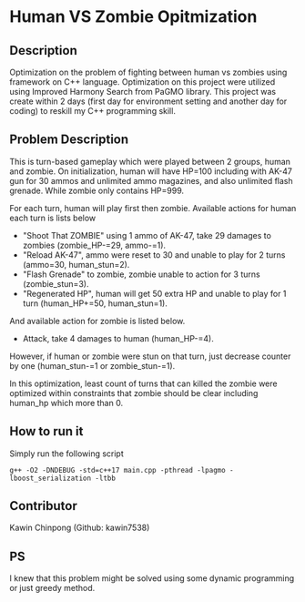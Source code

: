 # Human VS Zombie Opitmization

## Description
Optimization on the problem of fighting between human vs zombies using framework on C++ language. Optimization on this project were utilized using Improved Harmony Search from PaGMO library. This project was create within 2 days (first day for environment setting and another day for coding) to reskill my C++ programming skill.

## Problem Description
This is turn-based gameplay which were played between 2 groups, human and zombie. On initialization, human will have HP=100 including with AK-47 gun for 30 ammos and unlimited ammo magazines, and also unlimited flash grenade. While zombie only contains HP=999.

For each turn, human will play first then zombie. Available actions for human each turn is lists below
- "Shoot That ZOMBIE" using 1 ammo of AK-47, take 29 damages to zombies (zombie_HP-=29, ammo-=1).
- "Reload AK-47", ammo were reset to 30 and unable to play for 2 turns (ammo=30, human_stun=2).
- "Flash Grenade" to zombie, zombie unable to action for 3 turns (zombie_stun=3).
- "Regenerated HP", human will get 50 extra HP and unable to play for 1 turn (human_HP+=50, human_stun=1).

And available action for zombie is listed below.
- Attack, take 4 damages to human (human_HP-=4).

However, if human or zombie were stun on that turn, just decrease counter by one (human_stun-=1 or zombie_stun-=1).

In this optimization, least count of turns that can killed the zombie were optimized within constraints that zombie should be clear including human_hp which more than 0.

## How to run it
Simply run the following script

`g++ -O2 -DNDEBUG -std=c++17 main.cpp -pthread -lpagmo -lboost_serialization -ltbb`

## Contributor
Kawin Chinpong (Github: kawin7538)

## PS
I knew that this problem might be solved using some dynamic programming or just greedy method.